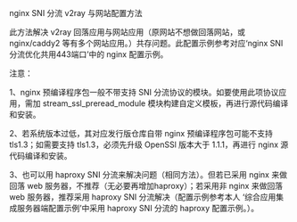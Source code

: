 nginx SNI 分流 v2ray 与网站配置方法

此方法解决 v2ray 回落应用与网站应用（原网站不想做回落网站，或 nginx/caddy2 等有多个网站应用。）共存问题。此配置示例参考对应‘nginx SNI 分流优化共用443端口’中的 nginx 配置示例。

注意：

1、nginx 预编译程序包一般不带支持 SNI 分流协议的模块。如要使用此项协议应用，需加 stream_ssl_preread_module 模块构建自定义模板，再进行源代码编译和安装。

2、若系统版本过低，其对应发行版仓库自带 nginx 预编译程序包可能不支持 tls1.3；如需要支持 tls1.3，必须先升级 OpenSSl 版本大于 1.1.1，再进行 nginx 源代码编译和安装。

3、也可以用 haproxy SNI 分流来解决问题（相同方法）。但若已采用 nginx 来做回落 web 服务器，不推荐（无必要再增加haproxy）；若采用非 nginx 来做回落 web 服务器，推荐采用 haproxy SNI 分流解决（配置示例参考本人 ‘综合应用集成服务器端配置示例’中采用 haproxy SNI 分流的 haproxy 配置示例。）。
